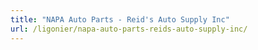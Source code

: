 ```yaml
---
title: "NAPA Auto Parts - Reid's Auto Supply Inc"
url: /ligonier/napa-auto-parts-reids-auto-supply-inc/
---
```

